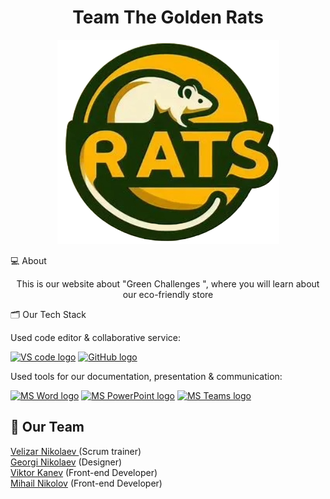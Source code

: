 <h1 align="center">Team The Golden Rats</h1>
<p align="center">
    <img src="images/logo small.png"/>
</p>

 💻 About
<p align="center">This is our website about "Green Challenges ", where you will learn about our eco-friendly store </p>
 
   🗂️ Our Tech Stack

  Used code editor & collaborative service:

  <p align="left">
    <a href="https://code.visualstudio.com/"><img src="https://img.icons8.com/color/344/visual-studio-code-2019.png" alt="VS code logo" width=48px /></a>
    <a href="https://github.com/"><img src="https://img.icons8.com/nolan/344/github.png" alt="GitHub logo" width=52px /></a>
    </p>


Used tools for our documentation, presentation & communication:
<p align="left">
 <a href="https://www.microsoft.com/en-ww/microsoft-365/word"><img src="https://img.icons8.com/color/344/ms-word.png" alt="MS Word logo" width=48px /></a>
 <a href="https://www.microsoft.com/en-ww/microsoft-365/powerpoint"><img src="https://img.icons8.com/color/344/ms-powerpoint.png" alt="MS PowerPoint logo" width=48px /></a>
 <a href="https://www.microsoft.com/en/microsoft-teams/group-chat-software"><img src="https://img.icons8.com/color/344/microsoft-teams.png" alt = "MS Teams logo" width=46px /></a>
 </p>
 
 ## 🧒 Our Team
 
<a href = "https://github.com/VNMihaylov22">Velizar Nikolaev </a> (Scrum trainer)<br>
<a href = "https://github.com/GNSubashev22">Georgi Nikolaev</a> (Designer)<br>
<a href = "https://github.com/VBKanev22">Viktor Kanev</a> (Front-end Developer)<br>
<a href = "https://github.com/MANikolov22">Mihail Nikolov</a> (Front-end Developer)<br>
